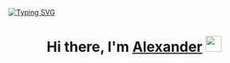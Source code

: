 [![Typing SVG](https://readme-typing-svg.herokuapp.com?color=%2336BCF7&lines=Backend+developer)](https://git.io/typing-svg)
<h1 align="center">Hi there, I'm <a href="https://t.me.com/valiev88" target="_blank">Alexander</a> 
<img src="https://github.com/blackcater/blackcater/raw/main/images/Hi.gif" height="32"/></h1>

